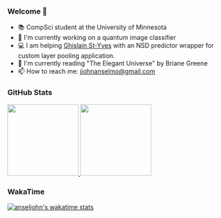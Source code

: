 ### Welcome 👋
- 📚 CompSci student at the University of Minnesota
- 🔭 I'm currently working on a quantum image classifier
- 💻 I am helping [Ghislain St-Yves](https://github.com/styvesg) with an NSD predictor wrapper for custom layer pooling application.
- 🌱 I'm currently reading "The Elegant Universe" by Briane Greene
- 📫 How to reach me: jjohnanselmo@gmail.com

### GitHub Stats
<a href="https://github.com/anseljohn">
  <img height="160em" src="https://github-readme-stats.vercel.app/api?username=anseljohn&amp;show_icons=true&amp;include_all_commits=true&count_private=true&amp;custom_title=GitHub+Stats&amp;theme=gotham" data-canonical-src="https://github-readme-stats.vercel.app/api?username=anseljohn&amp;show_icons=true&amp;include_all_commits=true&amp;custom_title=GitHub+Stats&amp;theme=vue" style="max-width:100%;">

  <img height="160em" src="https://github-readme-stats.vercel.app/api/top-langs/?username=anseljohn&amp;layout=compact&amp;theme=gotham&exclude_repo=dotfiles&hide=jupyter%20notebook&langs_count=6" data-canonical-src="https://github-readme-stats.vercel.app/api/top-langs/?username=anseljohn&amp;layout=compact&amp;theme=vue" style="max-width:100%;">
</a>

### WakaTime
[![anseljohn's wakatime stats](https://github-readme-stats.vercel.app/api/wakatime?username=anseljohn&theme=gotham&v=2&langs_count=8)](https://github.com/anuraghazra/github-readme-stats)
